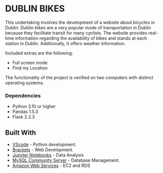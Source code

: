 # DUBLIN BIKES

This undertaking involves the development of a website about bicycles in Dublin.
Dublin bikes are a very popular mode of transportation in Dublin because they facilitate transit for many cyclists.
The website provides real-time information regarding the availability of bikes and stands at each station in Dublin.
Additionally, it offers weather information.

Included extras are the following:

- Full screen mode
- Find my Location

The functionality of the project is verified on two computers with distinct operating systems.

### Dependencies

- Python 3.10 or higher
- Pandas 1.5.3
- Flask 2.2.3

## Built With

- [VScode](https://code.visualstudio.com) - Python development.
- [Brackets](http://brackets.io/) - Web Development.
- [Jupyter Notebooks](http://jupyter.org/) - Data Analysis
- [MySQL Community Server](https://dev.mysql.com/downloads/mysql/) - Database Management.
- [Amazon Web Services](https://aws.amazon.com/) - EC2 and RDS
